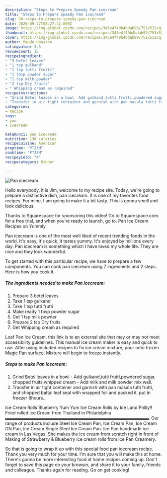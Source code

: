 ```yaml
---
description: "Steps to Prepare Speedy Pan icecream"
title: "Steps to Prepare Speedy Pan icecream"
slug: 90-steps-to-prepare-speedy-pan-icecream
date: 2020-09-27T08:27:42.099Z
image: https://img-global.cpcdn.com/recipes/345e4f49b4bdab99/751x532cq70/pan-icecream-recipe-main-photo.jpg
thumbnail: https://img-global.cpcdn.com/recipes/345e4f49b4bdab99/751x532cq70/pan-icecream-recipe-main-photo.jpg
cover: https://img-global.cpcdn.com/recipes/345e4f49b4bdab99/751x532cq70/pan-icecream-recipe-main-photo.jpg
author: Maude Houston
ratingvalue: 3.5
reviewcount: 15
recipeingredient:
- "3 betel leaves"
- "1 tsp gulkand"
- "1 tsp tutti frutti"
- "1 tbsp powder sugar"
- "1 tsp milk powder"
- "2 tsp Dry fruits"
- " Whipping cream as required"
recipeinstructions:
- "Grind Betel leaves in a bowl  Add gulkand,tutti frutti,powdered sugar, chopped fruits,whipped cream Add milk and milk powder mix well."
- "Transfer in air tight container and garnish with pan masala tutti frutti, and chopped battal leaf seal with wrapped foil and packed it. put in freezer 8hours..."
categories:
- Recipe
tags:
- pan
- icecream

katakunci: pan icecream 
nutrition: 138 calories
recipecuisine: American
preptime: "PT23M"
cooktime: "PT37M"
recipeyield: "4"
recipecategory: Dinner

---
```



![Pan icecream](https://img-global.cpcdn.com/recipes/345e4f49b4bdab99/751x532cq70/pan-icecream-recipe-main-photo.jpg)

Hello everybody, it is Jim, welcome to my recipe site. Today, we're going to prepare a distinctive dish, pan icecream. It is one of my favorites food recipes. For mine, I am going to make it a bit tasty. This is gonna smell and look delicious.

Thanks to Squarespace for sponsoring this video! Go to Squarespace.com for a free trial, and when you&#39;re ready to launch, go to. Pan Ice Cream Recipes on Yummly

Pan icecream is one of the most well liked of recent trending foods in the world. It's easy, it's quick, it tastes yummy. It's enjoyed by millions every day. Pan icecream is something which I have loved my whole life. They are nice and they look wonderful.


To get started with this particular recipe, we have to prepare a few components. You can cook pan icecream using 7 ingredients and 2 steps. Here is how you cook it.

<!--inarticleads1-->

##### The ingredients needed to make Pan icecream:

1. Prepare 3 betel leaves
1. Take 1 tsp gulkand
1. Take 1 tsp tutti frutti
1. Make ready 1 tbsp powder sugar
1. Get 1 tsp milk powder
1. Prepare 2 tsp Dry fruits
1. Get  Whipping cream as required


Loaf Pan Ice Cream. this link is to an external site that may or may not meet accessibility guidelines. This manual ice cream maker is easy and quick to use. After using included recipes to fix ice cream mixture, pour onto frozen Magic Pan surface. Mixture will begin to freeze instantly. 

<!--inarticleads2-->

##### Steps to make Pan icecream:

1. Grind Betel leaves in a bowl  - Add gulkand,tutti frutti,powdered sugar, chopped fruits,whipped cream - Add milk and milk powder mix well.
1. Transfer in air tight container and garnish with pan masala tutti frutti, and chopped battal leaf seal with wrapped foil and packed it. put in freezer 8hours...


Ice Cream Rolls Blueberry Yum Yum Ice Cream Rolls by Ice Land Philly!! Fried rolled Ice Cream from Thailand in Philadelphia ▬▬▬▬▬▬▬▬▬▬▬▬▬▬▬▬▬▬▬▬▬▬▬▬▬▬▬▬▬▬▬▬▬. Our range of products include Steel Ice Cream Pan, Ice Cream Pan, Ice Cream GN Pan, Ice Cream Single Steel Ice Cream Pan. Ice Pan handmade ice cream in Las Vegas. She makes the ice cream from scratch right in front of Making of Strawberry &amp; Blueberry ice cream rolls from Ice Pan Creamery. 

So that is going to wrap it up with this special food pan icecream recipe. Thank you very much for your time. I'm sure that you will make this at home. There's gonna be more interesting food at home recipes coming up. Don't forget to save this page on your browser, and share it to your family, friends and colleague. Thanks again for reading. Go on get cooking!
